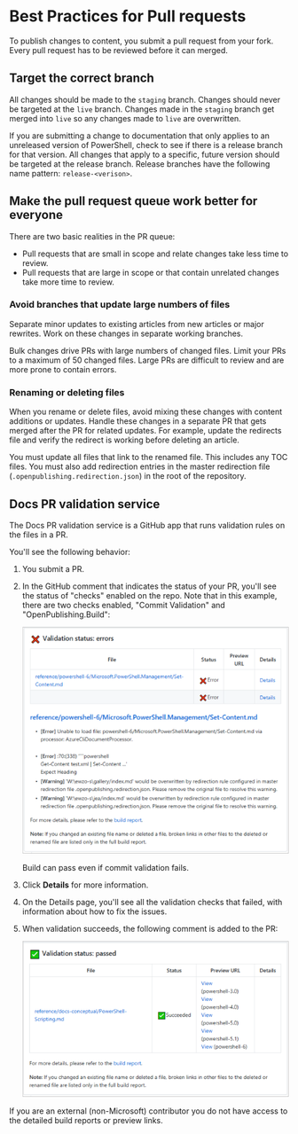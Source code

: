 # Best Practices for Pull requests

To publish changes to content, you submit a pull request from your fork. Every pull request has to
be reviewed before it can merged.

## Target the correct branch

All changes should be made to the `staging` branch. Changes should never be targeted at the `live`
branch. Changes made in the `staging` branch get merged into `live` so any changes made to `live`
are overwritten.

If you are submitting a change to documentation that only applies to an unreleased version of
PowerShell, check to see if there is a release branch for that version. All changes that apply to
a specific, future version should be targeted at the release branch. Release branches have the
following name pattern: `release-<verison>`.

## Make the pull request queue work better for everyone

There are two basic realities in the PR queue:

- Pull requests that are small in scope and relate changes take less time to review.
- Pull requests that are large in scope or that contain unrelated changes take more time to review.

### Avoid branches that update large numbers of files

Separate minor updates to existing articles from new articles or major rewrites. Work on these
changes in separate working branches.

Bulk changes drive PRs with large numbers of changed files. Limit your PRs to a maximum of 50
changed files. Large PRs are difficult to review and are more prone to contain errors.

### Renaming or deleting files

When you rename or delete files, avoid mixing these changes with content additions or updates.
Handle these changes in a separate PR that gets merged after the PR for related updates. For
example, update the redirects file and verify the redirect is working before deleting an article.

You must update all files that link to the renamed file. This includes any TOC files. You must also
add redirection entries in the master redirection file (`.openpublishing.redirection.json`) in the
root of the repository.

## Docs PR validation service

The Docs PR validation service is a GitHub app that runs validation rules on the files in a PR.

You'll see the following behavior:

1. You submit a PR.
1. In the GitHub comment that indicates the status of your PR, you'll see the status of "checks"
   enabled on the repo. Note that in this example, there are two checks enabled, "Commit Validation"
   and "OpenPublishing.Build":

   ![some checks failed](images/7-pull-requests/validation-failed.png)

   Build can pass even if commit validation fails.

1. Click **Details** for more information.
1. On the Details page, you'll see all the validation checks that failed, with information about how
   to fix the issues.
1. When validation succeeds, the following comment is added to the PR:

   ![build validation](images/7-pull-requests/build-validation.png)

If you are an external (non-Microsoft) contributor you do not have access to the detailed build
reports or preview links.
